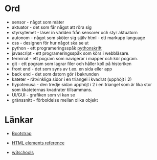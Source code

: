 # Ord

* sensor - något som mäter
* aktuator - det som får något att röra sig
* styrsytemet - läser in världen från sensorer och styr aktuatorn
* autonom - något som sköter sig själv
 html - ett markupp language 
* css - designen för hur något ska se ut
* python - ett programeringsspåk
[pythonskrift](https://www.python.org)
* javascript - ett programeringsspåk som körs i webbläsare.
* terminal - ett pogram som navigerar i mapper och kör pogram.
* git - ett pogram som lagrar filer och håller koll på historiken
* front end - det som syns av t.ex. en sida eller app
* back end - det som datorn gör i bakrunden
* kateter - rätvinkliga sidor i en triangel i kvadrat (upphöjt i 2)
* hypotenusa - den tredje sidan upphöjt i 2 i en triangel som är lika stor som kkateternas kvadrater tillsammans.
* UI/GUI - grafiken som vi kan se
* gränssnitt - förboldelse mellan olika objekt

# Länkar
* [Bootstrap](https://getbootstrap.com)

* [HTML elements reference](https://developer.mozilla.org/en-US/docs/Web/HTML/Element#Image_and_multimedia)

* [w3schools](https://www.w3schools.com/tags/tag_font.asp)